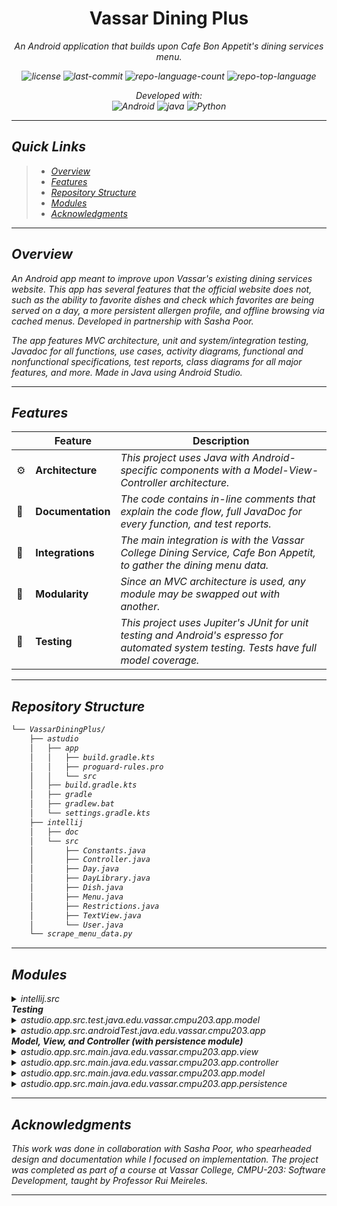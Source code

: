 <p align="center">
    <h1 align="center">Vassar Dining Plus</h1>
</p>
<p align="center">
    <em>An Android application that builds upon Cafe Bon Appetit's dining services menu. 
</p>
<p align="center">
	<img src="https://img.shields.io/github/license/InformationlessUsername/VassarDiningPlus?style=flat&color=0080ff" alt="license">
	<img src="https://img.shields.io/github/last-commit/InformationlessUsername/VassarDiningPlus?style=flat&color=0080ff" alt="last-commit">
	<img src="https://img.shields.io/github/languages/count/InformationlessUsername/VassarDiningPlus?style=flat&color=0080ff" alt="repo-language-count">
	<img src="https://img.shields.io/github/languages/top/InformationlessUsername/VassarDiningPlus?style=flat&color=0080ff" alt="repo-top-language">
<p>
<p align="center">
		<em>Developed with:</em>
<br/>
	<img src="https://img.shields.io/badge/Android-3DDC84.svg?style=flat&logo=Android&logoColor=white" alt="Android">
	<img src="https://img.shields.io/badge/java-%23ED8B00.svg?style=flat&logo=openjdk&logoColor=white" alt="java">
	<img src="https://img.shields.io/badge/Python-3776AB.svg?style=flat&logo=Python&logoColor=white" alt="Python">
</p>
<hr>

## Quick Links

> - [ Overview](#-overview)
> - [ Features](#-features)
> - [ Repository Structure](#-repository-structure)
> - [ Modules](#-modules)
> - [ Acknowledgments](#-acknowledgments)

---

## Overview

An Android app meant to improve upon Vassar's existing dining services website. This app has several features that the official website does not, such as the ability to favorite dishes and check which favorites are being served on a day, a more persistent allergen profile, and offline browsing via cached menus. Developed in partnership with Sasha Poor.

The app features MVC architecture, unit and system/integration testing, Javadoc for all functions, use cases, activity diagrams, functional and nonfunctional specifications, test reports, class diagrams for all major features, and more. Made in Java using Android Studio.

---

## Features

|     | Feature           | Description                                                                                                                               |
| --- | ----------------- | ----------------------------------------------------------------------------------------------------------------------------------------- |
| ⚙️  | **Architecture**  | _This project uses Java with Android-specific components with a Model-View-Controller architecture._                                      |
| 📄  | **Documentation** | _The code contains in-line comments that explain the code flow, full JavaDoc for every function, and test reports._                       |
| 🔌  | **Integrations**  | _The main integration is with the Vassar College Dining Service, Cafe Bon Appetit, to gather the dining menu data._                       |
| 🧩  | **Modularity**    | _Since an MVC architecture is used, any module may be swapped out with another._                                                          |
| 🧪  | **Testing**       | _This project uses Jupiter's JUnit for unit testing and Android's espresso for automated system testing. Tests have full model coverage._ |

---

## Repository Structure

```sh
└── VassarDiningPlus/
    ├── astudio
    │   ├── app
    │   │   ├── build.gradle.kts
    │   │   ├── proguard-rules.pro
    │   │   └── src
    │   ├── build.gradle.kts
    │   ├── gradle
    │   ├── gradlew.bat
    │   └── settings.gradle.kts
    ├── intellij
    │   ├── doc
    │   └── src
    │       ├── Constants.java
    │       ├── Controller.java
    │       ├── Day.java
    │       ├── DayLibrary.java
    │       ├── Dish.java
    │       ├── Menu.java
    │       ├── Restrictions.java
    │       ├── TextView.java
    │       └── User.java
    └── scrape_menu_data.py
```

---

## Modules

<details closed><summary>intellij.src</summary>

| File                                                                                                                        | Summary                                                                                                                                                                                                                                                                                                                                                                                                                                                                                                |
| --------------------------------------------------------------------------------------------------------------------------- | ------------------------------------------------------------------------------------------------------------------------------------------------------------------------------------------------------------------------------------------------------------------------------------------------------------------------------------------------------------------------------------------------------------------------------------------------------------------------------------------------------ |
| [User.java](https://github.com/InformationlessUsername/VassarDiningPlus/blob/master/intellij/src/User.java)                 | The `User.java` file within the `intellij/src` directory serves a vital role in the VassarDiningPlus application. It represents a user profile that contains dietary restrictions. The code's function is to filter, analyze, and determine which dishes from the menu the user can consume based on their dietary restrictions.                                                                                                                                                                       |
| [Constants.java](https://github.com/InformationlessUsername/VassarDiningPlus/blob/master/intellij/src/Constants.java)       | The Constants.java file within the intellij/src directory of the VassarDiningPlus repository serves primarily to hold globally accessible, unalterable data. In this case, it stores the URL of the cafe menu webpage as a static final variable, facilitating its usage across different components of the project without redundancy or potential for error.                                                                                                                                         |
| [Controller.java](https://github.com/InformationlessUsername/VassarDiningPlus/blob/master/intellij/src/Controller.java)     | The Controller.java file in the intellij/src directory of the VassarDiningPlus repository manages the business logic of the application. It primarily handles user creation with dietary restrictions and validates these restrictions. It also provides functionalities to convert restriction IDs to restriction names and fetches menu data for a particular day based on the user's restrictions.                                                                                                  |
| [Dish.java](https://github.com/InformationlessUsername/VassarDiningPlus/blob/master/intellij/src/Dish.java)                 | The Dish.java file, within the intellij/src directory, serves as a blueprint for creating Dish objects in the VassarDiningPlus application. It manages dish information including its id, name, description, and restrictions. Through its methods, it provides functionalities like checking dish restrictions and fetching the dish's details. This file contributes to the overall data structure of the VassarDiningPlus application.                                                              |
| [TextView.java](https://github.com/InformationlessUsername/VassarDiningPlus/blob/master/intellij/src/TextView.java)         | The TextView.java file in the intellij/src directory provides a text-based interface for VassarDiningPlus application. This code accepts user inputs for dietary restrictions and a date, then retrieves and displays the corresponding meals for the given date, adhering to any user-inputted restrictions. If the user enters quit, the application will exit. The interface interacts with the Controller class to validate restrictions and create a user profile with the provided restrictions. |
| [DayLibrary.java](https://github.com/InformationlessUsername/VassarDiningPlus/blob/master/intellij/src/DayLibrary.java)     | The DayLibrary.java file is critical to the VassarDiningPlus repository, as it houses the functionality for managing the dining days. Specifically, it centralizes the creation and storage of unique Day objects, which represent specific dining days, pre-filtered by user restrictions. The design aims to avoid duplications and facilitate efficient retrieval of previously created Day objects, thus enhancing the application's performance by promoting data reusability through caching.    |
| [Restrictions.java](https://github.com/InformationlessUsername/VassarDiningPlus/blob/master/intellij/src/Restrictions.java) | The Restrictions.java code exists in the intellij/src directory of the VassarDiningPlus repository. It's primary function is to manage a map of dietary restriction IDs to their names. This includes providing features to check if a restriction ID is valid, and to retrieve corresponding names for given IDs in the context of meal planning. This contributes to overall data integrity and user customization within the application.                                                           |
| [Day.java](https://github.com/InformationlessUsername/VassarDiningPlus/blob/master/intellij/src/Day.java)                   | This java file, Day.java, in the Intellij directory of the VassarDiningPlus repository, is primarily responsible for representing a single day within the application. It maintains a map relating menu names to their corresponding menus and has fields for a user and a date. It's mainly used to construct Day instances, with provisions for caching in future updates.                                                                                                                           |
| [Menu.java](https://github.com/InformationlessUsername/VassarDiningPlus/blob/master/intellij/src/Menu.java)                 | The Menu.java file forms a crucial part of the VassarDiningPlus repository, residing within the intellij/src subdirectory. This code establishes a Menu class, which encapsulates details about a food menu, storing the menu's name and its constituent dishes. The class enables operations such as adding a dish and retrieving the menu's name or list of dishes. It also offers a formatted string representation of the menu for presenting the data in a readable layout.                       |

</details>
<b> Testing </b>
<details closed><summary>astudio.app.src.test.java.edu.vassar.cmpu203.app.model</summary>

| File                                                                                                                                                                      | Summary                                                                                                                                                                                                                                                                                                                                                                                                                                                                                                               |
| ------------------------------------------------------------------------------------------------------------------------------------------------------------------------- | --------------------------------------------------------------------------------------------------------------------------------------------------------------------------------------------------------------------------------------------------------------------------------------------------------------------------------------------------------------------------------------------------------------------------------------------------------------------------------------------------------------------- |
| [UserTest.java](https://github.com/InformationlessUsername/VassarDiningPlus/blob/master/astudio/app/src/test/java/edu/vassar/cmpu203/app/model/UserTest.java)             | This code sits within the test suite of the VassarDiningPlus application, specifically validating the User model's functionality, such as dietary restrictions and the ability to eat certain dishes. It verifies the correct functioning of these features by creating different User instances and Dish objects, then executing and checking the results of method calls, including equality checks. These tests ensure the robustness of the User class and its methods within the application's larger structure. |
| [DayTest.java](https://github.com/InformationlessUsername/VassarDiningPlus/blob/master/astudio/app/src/test/java/edu/vassar/cmpu203/app/model/DayTest.java)               | The DayTest.java file tests the functionality of the Day class in the VassarDiningPlus app. Specifically, it verifies the correct string representation of a day's menu (testToString method) and ensures that the method to filter and display only a user's favorite dishes works properly (withOnlyFavoritesOf method).                                                                                                                                                                                            |
| [DayLibraryTest.java](https://github.com/InformationlessUsername/VassarDiningPlus/blob/master/astudio/app/src/test/java/edu/vassar/cmpu203/app/model/DayLibraryTest.java) | The DayLibraryTest.java file is responsible for ensuring the correctness of two key functionalities within the VassarDiningPlus application: managing user dietary restrictions and retrieving specific day data. The file contains unit tests that confirm the data integrity when user restrictions are set and ensure the day data fetched, including station names, is as expected.                                                                                                                               |

</details>

<details closed><summary>astudio.app.src.androidTest.java.edu.vassar.cmpu203.app</summary>

| File                                                                                                                                                                             | Summary                                                                                                                                                                                                                                                                                                                                                                      |
| -------------------------------------------------------------------------------------------------------------------------------------------------------------------------------- | ---------------------------------------------------------------------------------------------------------------------------------------------------------------------------------------------------------------------------------------------------------------------------------------------------------------------------------------------------------------------------- |
| [ManageProfileTest.java](https://github.com/InformationlessUsername/VassarDiningPlus/blob/master/astudio/app/src/androidTest/java/edu/vassar/cmpu203/app/ManageProfileTest.java) | The code snippet from `ManageProfileTest.java` is responsible for conducting instrumented tests on the functionalities within the ManageProfileFragment and the navigation bar in VassarDiningPlus app. It also tests the app's favorites and restrictions memory reset feature.                                                                                             |
| [ViewDayTest.java](https://github.com/InformationlessUsername/VassarDiningPlus/blob/master/astudio/app/src/androidTest/java/edu/vassar/cmpu203/app/ViewDayTest.java)             | This code snippet belongs to the ViewDayTest.java file within the Android application part of the VassarDiningPlus repository. It provides testing functionalities for the ViewDayFragment to assess its performance and ensure it behaves as expected. It also resets the application's memory after each test to maintain a controlled environment and consistent results. |

</details>
<b>Model, View, and Controller (with persistence module) </b>
<details closed><summary>astudio.app.src.main.java.edu.vassar.cmpu203.app.view</summary>

| File                                                                                                                                                                                   | Summary                                                                                                                                                                                                                                                                                                                                                                                                                                                                                                                                              |
| -------------------------------------------------------------------------------------------------------------------------------------------------------------------------------------- | ---------------------------------------------------------------------------------------------------------------------------------------------------------------------------------------------------------------------------------------------------------------------------------------------------------------------------------------------------------------------------------------------------------------------------------------------------------------------------------------------------------------------------------------------------- |
| [MainView.java](https://github.com/InformationlessUsername/VassarDiningPlus/blob/master/astudio/app/src/main/java/edu/vassar/cmpu203/app/view/MainView.java)                           | The MainView.java file in the VassarDiningPlus repository forms the heart of the application's user interface. As part of the Android Studio's app module, it handles the presentation of different fragments within the main activity. By implementing the IMainView interface, it defines how user interactions, like clicks on the menu and profile buttons, are handled, and how they result in the display of corresponding fragments. It also manages the addition and replacement of these fragments within the application's view hierarchy. |
| [FavoritesAdapter.java](https://github.com/InformationlessUsername/VassarDiningPlus/blob/master/astudio/app/src/main/java/edu/vassar/cmpu203/app/view/FavoritesAdapter.java)           | This code defines the `FavoritesAdapter` class for the VassarDiningPlus Android application. It manages the display of the user's favorite dishes in a RecyclerView. The adapter receives a list of dishes from the menu, passes them to individual ViewHolder instances, and updates these views based on the dishes' current favorited status.                                                                                                                                                                                                     |
| [DayAdapter.java](https://github.com/InformationlessUsername/VassarDiningPlus/blob/master/astudio/app/src/main/java/edu/vassar/cmpu203/app/view/DayAdapter.java)                       | The DayAdapter.java snippet in the astudio module of the VassarDiningPlus repository is a key component of the app's user interface. It's responsible for rendering daily dining options within the app's RecyclerView object, using the Dish and Menu classes to populate each day's meal choices.                                                                                                                                                                                                                                                  |
| [ViewDayFragment.java](https://github.com/InformationlessUsername/VassarDiningPlus/blob/master/astudio/app/src/main/java/edu/vassar/cmpu203/app/view/ViewDayFragment.java)             | The code is a part of the VassarDiningPlus repository and establishes the ViewDayFragment in the Android app. This fragment provides users with the daily menu view using user-defined parameters such as date and dietary restrictions. It also interacts with the controller when the user modifies their inputs, facilitating navigation and data input checking. Additionally, it updates the app's UI to show changes and communicates with the user with snackbar messages about invalid inputs.                                               |
| [IViewDay.java](https://github.com/InformationlessUsername/VassarDiningPlus/blob/master/astudio/app/src/main/java/edu/vassar/cmpu203/app/view/IViewDay.java)                           | The code represents the IViewDay interface of the VassarDiningPlus Android application. This acts as a contract for selected views to display daily dining information and handle invalid date scenarios. Furthermore, it enables users to request specific day's details, with options to filter by favorites only. It significantly contributes to the overall functionality and user interaction of the app.                                                                                                                                      |
| [ManageProfileFragment.java](https://github.com/InformationlessUsername/VassarDiningPlus/blob/master/astudio/app/src/main/java/edu/vassar/cmpu203/app/view/ManageProfileFragment.java) | This code represents a ManageProfileFragment in the VassarDiningPlus repository. It's part of the app's interface, allowing users to manage profiles within an Android platform. The fragment handles layout inflation and utilizes RecyclerView for efficient display of large datasets, playing a crucial role in improving user profile management and personal dietary restrictions navigation.                                                                                                                                                  |
| [DishViewHolder.java](https://github.com/InformationlessUsername/VassarDiningPlus/blob/master/astudio/app/src/main/java/edu/vassar/cmpu203/app/view/DishViewHolder.java)               | The `DishViewHolder.java` file is part of the Android application in the VassarDiningPlus repository. It serves as a View Holder object for the list of food dishes. It links data from the Dish model to GUI elements, like the dish name text and the favorite dish icon. It also provides a listener to handle the favoriting/unfavoriting of dishes.                                                                                                                                                                                             |
| [IManageProfile.java](https://github.com/InformationlessUsername/VassarDiningPlus/blob/master/astudio/app/src/main/java/edu/vassar/cmpu203/app/view/IManageProfile.java)               | The IManageProfile.java file is the interface for managing user profiles in the VassarDiningPlus app. It outlines methods for updating the favorites display, setting user dietary restrictions, and interacting with favorite dishes. It also defines listener actions for updating restrictions, toggling favorite dishes, and handling user requests related to favorites and saved restrictions. This is crucial for user preferences and personalized dining options.                                                                           |
| [IMainView.java](https://github.com/InformationlessUsername/VassarDiningPlus/blob/master/astudio/app/src/main/java/edu/vassar/cmpu203/app/view/IMainView.java)                         | The IMainView.java file in the VassarDiningPlus repository forms a critical component of the app's interface. This file defines an interface with methods that respond to user interactions such as clicking on the browse or profile tabs, and manages the dynamic display of different fragments on the main view. It supports navigation through the app, contributing to a seamless user experience.                                                                                                                                             |
| [FavoritesViewHolder.java](https://github.com/InformationlessUsername/VassarDiningPlus/blob/master/astudio/app/src/main/java/edu/vassar/cmpu203/app/view/FavoritesViewHolder.java)     | The FavoritesViewHolder.java in the VassarDiningPlus repository is a critical component of the Android app's UI. It serves as the view holder for the favorites feature and manages the display of individual dishes within the Favorites section of the application. The code primarily updates the name and favorite status of a dish, changing the icon's appearance based on whether it's marked as a favorite or not. It also provides an interactive function to toggle a dish's favorite status.                                              |
| [MenuViewHolder.java](https://github.com/InformationlessUsername/VassarDiningPlus/blob/master/astudio/app/src/main/java/edu/vassar/cmpu203/app/view/MenuViewHolder.java)               | The code is a part of the VassarDiningPlus Android application interface, specifically a ViewHolder for the restaurant menu. It primarily manages the menu display by binding the menu name from the data to the corresponding view. This component contributes to the efficiency of the RecyclerView in the application by recycling the menu item views.                                                                                                                                                                                           |

</details>

<details closed><summary>astudio.app.src.main.java.edu.vassar.cmpu203.app.controller</summary>

| File                                                                                                                                                                                   | Summary                                                                                                                                                                                                                                                                                                                                                                                          |
| -------------------------------------------------------------------------------------------------------------------------------------------------------------------------------------- | ------------------------------------------------------------------------------------------------------------------------------------------------------------------------------------------------------------------------------------------------------------------------------------------------------------------------------------------------------------------------------------------------ |
| [ControllerActivity.java](https://github.com/InformationlessUsername/VassarDiningPlus/blob/master/astudio/app/src/main/java/edu/vassar/cmpu203/app/controller/ControllerActivity.java) | The ControllerActivity.java file orchestrates the main application functionalities within VassarDiningPlus. Part of the Android application structure in the repository, this code contributes to managing daily dishes, data processing, and user interaction, emphasizing on the handling of dining related data and its presentation, with dependencies on Day, DayLibrary, and Dish classes. |

</details>

<details closed><summary>astudio.app.src.main.java.edu.vassar.cmpu203.app.model</summary>

| File                                                                                                                                                                | Summary                                                                                                                                                                                                                                                                                                                                                                                                                                                                           |
| ------------------------------------------------------------------------------------------------------------------------------------------------------------------- | --------------------------------------------------------------------------------------------------------------------------------------------------------------------------------------------------------------------------------------------------------------------------------------------------------------------------------------------------------------------------------------------------------------------------------------------------------------------------------- |
| [User.java](https://github.com/InformationlessUsername/VassarDiningPlus/blob/master/astudio/app/src/main/java/edu/vassar/cmpu203/app/model/User.java)               | This code snippet defines a User class in the VassarDiningPlus project's Android application. Focal to data modeling, it portrays a user with a list of dietary restrictions, primarily used in filtering dishes shown to the user in accordance with these restrictions.                                                                                                                                                                                                         |
| [Constants.java](https://github.com/InformationlessUsername/VassarDiningPlus/blob/master/astudio/app/src/main/java/edu/vassar/cmpu203/app/model/Constants.java)     | The highlighted code is part of the VassarDiningPlus application, specifically residing in the astudio Android project. The Constants.java file serves as a centralized location for storing unchanging values, aiding in code maintainability and readability. In this case, it holds the URL for the Gordon cafe menu from the Cafe Bon Appetit website.                                                                                                                        |
| [Dish.java](https://github.com/InformationlessUsername/VassarDiningPlus/blob/master/astudio/app/src/main/java/edu/vassar/cmpu203/app/model/Dish.java)               | The `Dish.java` class models a dish, serving as a key component in the Vassar Dining Plus application. It holds essential dish-related information such as its name, description, and dietary restrictions. Additionally, it defines methods to generate a string representation of the dish and check if a specific dietary restriction applies to the dish. This class interfaces with other related objects in the application to manage the meal data.                        |
| [Restriction.java](https://github.com/InformationlessUsername/VassarDiningPlus/blob/master/astudio/app/src/main/java/edu/vassar/cmpu203/app/model/Restriction.java) | This code snippet is a part of the VassarDiningPlus application, specifically located in the `astudio/app/src/main/java` directory. It defines an enumeration, `Restriction`, representing different dietary restrictions for the users, such as vegetarian, vegan, halal, in balance, kosher, and low gluten. This enumeration likely forms a core part of the application's functionality related to filtering or displaying meal options based on user-specific dietary needs. |
| [DayLibrary.java](https://github.com/InformationlessUsername/VassarDiningPlus/blob/master/astudio/app/src/main/java/edu/vassar/cmpu203/app/model/DayLibrary.java)   | The DayLibrary.java file in the VassarDiningPlus repository is responsible for managing the dining data of different days. It maintains a collection of Day objects, ensuring there are no duplicates and allowing for caching. This is important as the data is pre-filtered to adhere to user dietary restrictions. The class also allows for updating user restrictions, which if modified, results in the clearing of the existing cache.                                     |
| [Day.java](https://github.com/InformationlessUsername/VassarDiningPlus/blob/master/astudio/app/src/main/java/edu/vassar/cmpu203/app/model/Day.java)                 | This code is part of the VassarDiningPlus Android app within the application source folder. It defines the Day class responsible for storing dining menus for each day, represented by a map linking menu names to corresponding menus and a date string. This class is crucial for the application's functionality, enabling the organization and retrieval of daily menu information.                                                                                           |
| [Menu.java](https://github.com/InformationlessUsername/VassarDiningPlus/blob/master/astudio/app/src/main/java/edu/vassar/cmpu203/app/model/Menu.java)               | The Menu.java file in the astudio/app/src directory is a key component of the VassarDiningPlus application. It manages the list of dishes in a menu, allowing dishes to be added to it. The file also provides methods to retrieve the menu name and its dishes, contributing significantly to the functionality of the dining hall's menu operations.                                                                                                                            |

</details>

<details closed><summary>astudio.app.src.main.java.edu.vassar.cmpu203.app.persistence</summary>

| File                                                                                                                                                                                    | Summary                                                                                                                                                                                                                                                                                                                                                                                               |
| --------------------------------------------------------------------------------------------------------------------------------------------------------------------------------------- | ----------------------------------------------------------------------------------------------------------------------------------------------------------------------------------------------------------------------------------------------------------------------------------------------------------------------------------------------------------------------------------------------------- |
| [LocalStorageFacade.java](https://github.com/InformationlessUsername/VassarDiningPlus/blob/master/astudio/app/src/main/java/edu/vassar/cmpu203/app/persistence/LocalStorageFacade.java) | The LocalStorageFacade.java forms a critical part of the VassarDiningPlus application's data persistence layer. Its primary role is handling the saving and loading of User and DayLibrary objects to and from the device's local storage. It enables the app to preserve user data and daily menu information between sessions, significantly enhancing the application's usability and performance. |
| [IPersistenceFacade.java](https://github.com/InformationlessUsername/VassarDiningPlus/blob/master/astudio/app/src/main/java/edu/vassar/cmpu203/app/persistence/IPersistenceFacade.java) | This code snippet is an interface for persistence operations in the VassarDiningPlus repository. It defines methods for storing and retrieving user & day library data, which serve as a bridge between the application and its data storage system. The methods are integral to managing user preferences and menu data across sessions.                                                             |

</details>

---

## Acknowledgments

This work was done in collaboration with Sasha Poor, who spearheaded design and documentation while I focused on implementation. The project was completed as part of a course at Vassar College, CMPU-203: Software Development, taught by Professor Rui Meireles.

---
